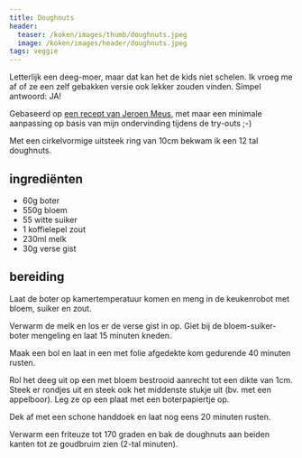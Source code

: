 ```yaml
---
title: Doughnuts
header:
  teaser: /koken/images/thumb/doughnuts.jpeg
  image: /koken/images/header/doughnuts.jpeg
tags: veggie
---
```


Letterlijk een deeg-moer, maar dat kan het de kids niet schelen. Ik vroeg me af of ze een zelf gebakken versie ook lekker zouden vinden. Simpel antwoord: JA!

Gebaseerd op [een recept van Jeroen Meus](https://dagelijksekost.een.be/gerechten/doughnut-met-chococino), met maar een minimale aanpassing op basis van mijn ondervinding tijdens de try-outs ;-)

Met een cirkelvormige uitsteek ring van 10cm bekwam ik een 12 tal doughnuts.

## ingrediënten

* 60g boter
* 550g bloem
* 55 witte suiker
* 1 koffielepel zout
* 230ml melk
* 30g verse gist

## bereiding

Laat de boter op kamertemperatuur komen en meng in de keukenrobot met bloem, suiker en zout.

Verwarm de melk en los er de verse gist in op. Giet bij de bloem-suiker-boter mengeling en laat 15 minuten kneden.

Maak een bol en laat in een met folie afgedekte kom gedurende 40 minuten rusten.

Rol het deeg uit op een met bloem bestrooid aanrecht tot een dikte van 1cm. Steek er rondjes uit en steek ook het middenste stukje uit (bv. met een appelboor). Leg ze op een plaat met een boterpapiertje op.

Dek af met een schone handdoek en laat nog eens 20 minuten rusten.

Verwarm een friteuze tot 170 graden en bak de doughnuts aan beiden kanten tot ze goudbruim zien (2-tal minuten).
